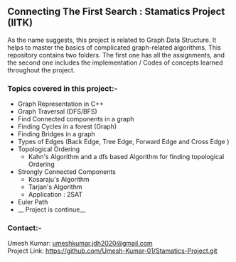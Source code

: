 ## Connecting The First Search : Stamatics Project (IITK)

As the name suggests, this project is related to Graph Data Structure. It helps to master the basics of complicated graph-related algorithms. This repository contains two folders. The first one has all the assignments, and the second one includes the implementation / Codes of concepts learned throughout the project. 

### Topics covered in this project:-
- Graph Representation in C++
- Graph Traversal (DFS/BFS)
- Find Connected components in a graph
- Finding Cycles in a forest (Graph)
- Finding Bridges in a graph 
- Types of Edges (Back Edge, Tree Edge, Forward Edge and Cross Edge )
- Topological Ordering
    - Kahn's Algorithm and a dfs based Algorithm for finding topological Ordering 
- Strongly Connected Components 
    - Kosaraju's Algorithm
    - Tarjan's Algorithm 
    - Application : 2SAT
- Euler Path 
- __ Project is continue__

 ### Contact:-
 Umesh Kumar: umeshkumar.jdh2020@gmail.com  
 Project Link: https://github.com/Umesh-Kumar-01/Stamatics-Project.git